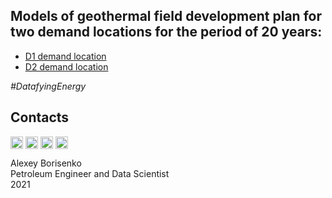 ## Models of geothermal field development plan for two demand locations for the period of 20 years:
* [D1 demand location](https://github.com/borisenko-ru/spe_geothermal_hackathon/blob/main/01_GeoRocks/Jupyter/02_Econ_20Years/Econ_D1.ipynb)
* [D2 demand location](https://github.com/borisenko-ru/spe_geothermal_hackathon/blob/main/01_GeoRocks/Jupyter/02_Econ_20Years/Econ_D2.ipynb)

_#DatafyingEnergy_

## Contacts

[<img align="center" src="https://image.flaticon.com/icons/png/512/1384/1384088.png" width="20" />](https://www.linkedin.com/in/borisenkoru/) 
[<img align="center" src="https://image.flaticon.com/icons/png/512/1051/1051360.png" width="20" />](https://www.facebook.com/borisenko.ru/)
[<img align="center" src="https://image.flaticon.com/icons/png/512/1384/1384031.png" width="20" />](https://www.instagram.com/borisenko_ru/)
[<img align="center" src="https://image.flaticon.com/icons/png/512/2111/2111812.png" width="20" />](https://t.me/borisenko_ru)

Alexey Borisenko \
Petroleum Engineer and Data Scientist \
2021

